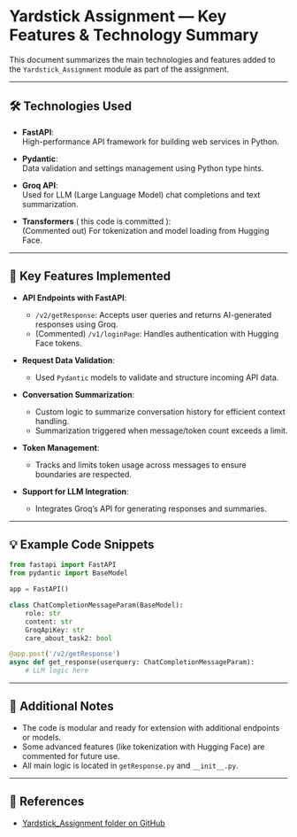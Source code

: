# Yardstick Assignment — Key Features & Technology Summary

This document summarizes the main technologies and features added to the `Yardstick_Assignment` module as part of the assignment.

---

## 🛠️ Technologies Used

- **FastAPI**:  
  High-performance API framework for building web services in Python.

- **Pydantic**:  
  Data validation and settings management using Python type hints.

- **Groq API**:  
  Used for LLM (Large Language Model) chat completions and text summarization.

- **Transformers** ( this code is committed ):  
  (Commented out) For tokenization and model loading from Hugging Face.

---

## 🚀 Key Features Implemented

- **API Endpoints with FastAPI**:
  - `/v2/getResponse`: Accepts user queries and returns AI-generated responses using Groq.
  - (Commented) `/v1/loginPage`: Handles authentication with Hugging Face tokens.

- **Request Data Validation**:
  - Used `Pydantic` models to validate and structure incoming API data.

- **Conversation Summarization**:
  - Custom logic to summarize conversation history for efficient context handling.
  - Summarization triggered when message/token count exceeds a limit.

- **Token Management**:
  - Tracks and limits token usage across messages to ensure boundaries are respected.

- **Support for LLM Integration**:
  - Integrates Groq’s API for generating responses and summaries.

---

## 💡 Example Code Snippets

```python
from fastapi import FastAPI
from pydantic import BaseModel

app = FastAPI()

class ChatCompletionMessageParam(BaseModel):
    role: str
    content: str
    GroqApiKey: str
    care_about_task2: bool

@app.post('/v2/getResponse')
async def get_response(userquery: ChatCompletionMessageParam):
    # LLM logic here
```

---

## 📂 Additional Notes

- The code is modular and ready for extension with additional endpoints or models.
- Some advanced features (like tokenization with Hugging Face) are commented for future use.
- All main logic is located in `getResponse.py` and `__init__.py`.

---

## 🔗 References

- [Yardstick_Assignment folder on GitHub](https://github.com/gspeter-max/internShalaProject/tree/253f73e0e76c661baf3776221aa47d1e8ee9fbad/Yardstick_Assignment)

